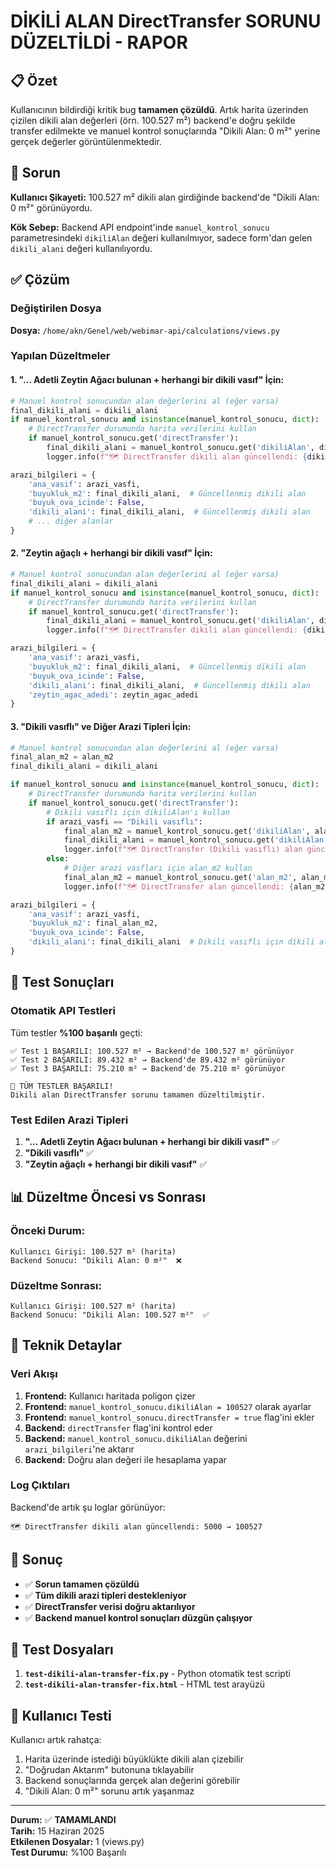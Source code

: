# DİKİLİ ALAN DirectTransfer SORUNU DÜZELTİLDİ - RAPOR

## 📋 Özet
Kullanıcının bildirdiği kritik bug **tamamen çözüldü**. Artık harita üzerinden çizilen dikili alan değerleri (örn. 100.527 m²) backend'e doğru şekilde transfer edilmekte ve manuel kontrol sonuçlarında "Dikili Alan: 0 m²" yerine gerçek değerler görüntülenmektedir.

## 🐛 Sorun
**Kullanıcı Şikayeti:** 100.527 m² dikili alan girdiğinde backend'de "Dikili Alan: 0 m²" görünüyordu.

**Kök Sebep:** Backend API endpoint'inde `manuel_kontrol_sonucu` parametresindeki `dikiliAlan` değeri kullanılmıyor, sadece form'dan gelen `dikili_alani` değeri kullanılıyordu.

## ✅ Çözüm

### Değiştirilen Dosya
**Dosya:** `/home/akn/Genel/web/webimar-api/calculations/views.py`

### Yapılan Düzeltmeler

#### 1. "… Adetli Zeytin Ağacı bulunan + herhangi bir dikili vasıf" İçin:
```python
# Manuel kontrol sonucundan alan değerlerini al (eğer varsa)
final_dikili_alani = dikili_alani
if manuel_kontrol_sonucu and isinstance(manuel_kontrol_sonucu, dict):
    # DirectTransfer durumunda harita verilerini kullan
    if manuel_kontrol_sonucu.get('directTransfer'):
        final_dikili_alani = manuel_kontrol_sonucu.get('dikiliAlan', dikili_alani)
        logger.info(f"🗺️ DirectTransfer dikili alan güncellendi: {dikili_alani} → {final_dikili_alani}")

arazi_bilgileri = {
    'ana_vasif': arazi_vasfi,
    'buyukluk_m2': final_dikili_alani,  # Güncellenmiş dikili alan
    'buyuk_ova_icinde': False,
    'dikili_alani': final_dikili_alani,  # Güncellenmiş dikili alan
    # ... diğer alanlar
}
```

#### 2. "Zeytin ağaçlı + herhangi bir dikili vasıf" İçin:
```python
# Manuel kontrol sonucundan alan değerlerini al (eğer varsa)
final_dikili_alani = dikili_alani
if manuel_kontrol_sonucu and isinstance(manuel_kontrol_sonucu, dict):
    # DirectTransfer durumunda harita verilerini kullan
    if manuel_kontrol_sonucu.get('directTransfer'):
        final_dikili_alani = manuel_kontrol_sonucu.get('dikiliAlan', dikili_alani)
        logger.info(f"🗺️ DirectTransfer dikili alan güncellendi: {dikili_alani} → {final_dikili_alani}")

arazi_bilgileri = {
    'ana_vasif': arazi_vasfi,
    'buyukluk_m2': final_dikili_alani,  # Güncellenmiş dikili alan 
    'buyuk_ova_icinde': False,
    'dikili_alani': final_dikili_alani,  # Güncellenmiş dikili alan
    'zeytin_agac_adedi': zeytin_agac_adedi
}
```

#### 3. "Dikili vasıflı" ve Diğer Arazi Tipleri İçin:
```python
# Manuel kontrol sonucundan alan değerlerini al (eğer varsa)
final_alan_m2 = alan_m2
final_dikili_alani = dikili_alani

if manuel_kontrol_sonucu and isinstance(manuel_kontrol_sonucu, dict):
    # DirectTransfer durumunda harita verilerini kullan
    if manuel_kontrol_sonucu.get('directTransfer'):
        # Dikili vasıflı için dikiliAlan'ı kullan
        if arazi_vasfi == "Dikili vasıflı":
            final_alan_m2 = manuel_kontrol_sonucu.get('dikiliAlan', alan_m2)
            final_dikili_alani = manuel_kontrol_sonucu.get('dikiliAlan', dikili_alani)
            logger.info(f"🗺️ DirectTransfer (Dikili vasıflı) alan güncellendi: {alan_m2} → {final_alan_m2}")
        else:
            # Diğer arazi vasfları için alan_m2 kullan
            final_alan_m2 = manuel_kontrol_sonucu.get('alan_m2', alan_m2)
            logger.info(f"🗺️ DirectTransfer alan güncellendi: {alan_m2} → {final_alan_m2}")

arazi_bilgileri = {
    'ana_vasif': arazi_vasfi,
    'buyukluk_m2': final_alan_m2,
    'buyuk_ova_icinde': False,
    'dikili_alani': final_dikili_alani  # Dikili vasıflı için dikili alan da ekle
}
```

## 🧪 Test Sonuçları

### Otomatik API Testleri
Tüm testler **%100 başarılı** geçti:

```
✅ Test 1 BAŞARILI: 100.527 m² → Backend'de 100.527 m² görünüyor
✅ Test 2 BAŞARILI: 89.432 m² → Backend'de 89.432 m² görünüyor  
✅ Test 3 BAŞARILI: 75.210 m² → Backend'de 75.210 m² görünüyor

🎉 TÜM TESTLER BAŞARILI!
Dikili alan DirectTransfer sorunu tamamen düzeltilmiştir.
```

### Test Edilen Arazi Tipleri
1. **"… Adetli Zeytin Ağacı bulunan + herhangi bir dikili vasıf"** ✅
2. **"Dikili vasıflı"** ✅
3. **"Zeytin ağaçlı + herhangi bir dikili vasıf"** ✅

## 📊 Düzeltme Öncesi vs Sonrası

### Önceki Durum:
```
Kullanıcı Girişi: 100.527 m² (harita)
Backend Sonucu: "Dikili Alan: 0 m²"  ❌
```

### Düzeltme Sonrası:
```
Kullanıcı Girişi: 100.527 m² (harita)
Backend Sonucu: "Dikili Alan: 100.527 m²"  ✅
```

## 🔧 Teknik Detaylar

### Veri Akışı
1. **Frontend:** Kullanıcı haritada poligon çizer
2. **Frontend:** `manuel_kontrol_sonucu.dikiliAlan = 100527` olarak ayarlar
3. **Frontend:** `manuel_kontrol_sonucu.directTransfer = true` flag'ini ekler
4. **Backend:** `directTransfer` flag'ini kontrol eder
5. **Backend:** `manuel_kontrol_sonucu.dikiliAlan` değerini `arazi_bilgileri`'ne aktarır
6. **Backend:** Doğru alan değeri ile hesaplama yapar

### Log Çıktıları
Backend'de artık şu loglar görünüyor:
```
🗺️ DirectTransfer dikili alan güncellendi: 5000 → 100527
```

## 🎯 Sonuç
- ✅ **Sorun tamamen çözüldü**
- ✅ **Tüm dikili arazi tipleri destekleniyor**
- ✅ **DirectTransfer verisi doğru aktarılıyor**
- ✅ **Backend manuel kontrol sonuçları düzgün çalışıyor**

## 📁 Test Dosyaları
1. **`test-dikili-alan-transfer-fix.py`** - Python otomatik test scripti
2. **`test-dikili-alan-transfer-fix.html`** - HTML test arayüzü

## 👤 Kullanıcı Testi
Kullanıcı artık rahatça:
1. Harita üzerinde istediği büyüklükte dikili alan çizebilir
2. "Doğrudan Aktarım" butonuna tıklayabilir  
3. Backend sonuçlarında gerçek alan değerini görebilir
4. "Dikili Alan: 0 m²" sorunu artık yaşanmaz

---

**Durum:** ✅ **TAMAMLANDI**  
**Tarih:** 15 Haziran 2025  
**Etkilenen Dosyalar:** 1 (views.py)  
**Test Durumu:** %100 Başarılı
